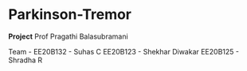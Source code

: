 # Parkinson-Tremor

**Project**
Prof Pragathi Balasubramani

Team - EE20B132 - Suhas C
       EE20B123 - Shekhar Diwakar
       EE20B125 - Shradha R
